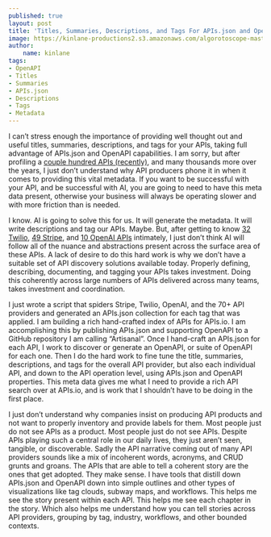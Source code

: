 ```yaml
---
published: true
layout: post
title: 'Titles, Summaries, Descriptions, and Tags For APIs.json and OpenAPI'
image: https://kinlane-productions2.s3.amazonaws.com/algorotoscope-master/every-sunday-morning-docks-oakland-3.jpeg
author:
    name: kinlane
tags:
- OpenAPI
- Titles
- Summaries
- APIs.json
- Descriptions
- Tags
- Metadata
---
```

I can’t stress enough the importance of providing well thought out and useful titles, summaries, descriptions, and tags for your APIs, taking full advantage of APIs.json and OpenAPI capabilities. I am sorry, but after profiling a [couple hundred APIs (recently)](https://github.com/apis-json/artisanal/tree/main), and many thousands more over the years, I just don’t understand why API producers phone it in when it comes to providing this vital metadata. If you want to be successful with your API, and be successful with AI, you are going to need to have this meta data present, otherwise your business will always be operating slower and with more friction than is needed. 

I know. AI is going to solve this for us. It will generate the metadata. It will write descriptions and tag our APIs. Maybe. But, after getting to know [32 Twilio](https://github.com/apis-json/artisanal/blob/main/apis/twilio/apis.yml), [49 Stripe](https://github.com/apis-json/artisanal/blob/main/apis/stripe/apis.yml), and [10 OpenAI APIs](https://github.com/apis-json/artisanal/blob/main/apis/openai/apis.yml) intimately, I just don’t think AI will follow all of the nuance and abstractions present across the surface area of these APIs. A lack of desire to do this hard work is why we don’t have a suitable set of API discovery solutions available today. Properly defining, describing, documenting, and tagging your APIs takes investment. Doing this coherently across large numbers of APIs delivered across many teams, takes investment and coordination.

I just wrote a script that spiders Stripe, Twilio, OpenAI, and the 70+ API providers and generated an APIs.json collection for each tag that was applied. I am building a rich hand-crafted index of APIs for APIs.io. I am accomplishing this by publishing APIs.json and supporting OpenAPI to a GitHub repository I am calling “Artisanal”. Once I hand-craft an APIs.json for each API, I work to discover or generate an OpenAPI, or suite of OpenAPI for each one. Then I do the hard work to fine tune the title, summaries, descriptions, and tags for the overall API provider, but also each individual API, and down to the API operation level, using APIs.json and OpenAPI properties. This meta data gives me what I need to provide a rich API search over at APIs.io, and is work that I shouldn’t have to be doing in the first place.

I just don’t understand why companies insist on producing API products and not want to properly inventory and provide labels for them. Most people just do not see APIs as a product. Most people just do not see APIs. Despite APIs playing such a central role in our daily lives, they just aren’t seen, tangible, or discoverable. Sadly the API narrative coming out of many API providers sounds like a mix of incoherent words, acronyms, and CRUD grunts and groans. The APIs that are able to tell a coherent story are the ones that get adopted. They make sense. I have tools that distill down APIs.json and OpenAPI down into simple outlines and other types of visualizations like tag clouds, subway maps, and workflows. This helps me see the story present within each API. This helps me see each chapter in the story. Which also helps me understand how you can tell stories across API providers, grouping by tag, industry, workflows, and other bounded contexts.